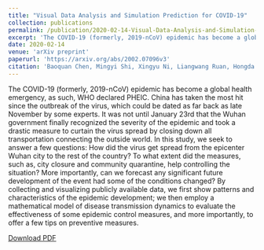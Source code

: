 ```yaml
---
title: "Visual Data Analysis and Simulation Prediction for COVID-19"
collection: publications
permalink: /publication/2020-02-14-Visual-Data-Analysis-and-Simulation-Prediction-for-COVID-19
excerpt: 'The COVID-19 (formerly, 2019-nCoV) epidemic has become a global health emergency, as such, WHO declared PHEIC. China has taken the most hit since the outbreak of the virus, which could be dated as far back as late November by some experts. It was not until January 23rd that the Wuhan government finally recognized the severity of the epidemic and took a drastic measure to curtain the virus spread by closing down all transportation connecting the outside world. In this study, we seek to answer a few questions: How did the virus get spread from the epicenter Wuhan city to the rest of the country? To what extent did the measures, such as, city closure and community quarantine, help controlling the situation? More importantly, can we forecast any significant future development of the event had some of the conditions changed? By collecting and visualizing publicly available data, we first show patterns and characteristics of the epidemic development; we then employ a mathematical model of disease transmission dynamics to evaluate the effectiveness of some epidemic control measures, and more importantly, to offer a few tips on preventive measures.'
date: 2020-02-14
venue: 'arXiv preprint'
paperurl: 'https://arxiv.org/abs/2002.07096v3'
citation: 'Baoquan Chen, Mingyi Shi, Xingyu Ni, Liangwang Ruan, Hongda Jiang, Heyuan Yao, Mengdi Wang, Zhenhua Song, Qiang Zhou, and Tong Ge (2020). Visual data analysis and simulation prediction for COVID-19. <i>arXiv preprint</i> arXiv:2002.07096.'
---
```

The COVID-19 (formerly, 2019-nCoV) epidemic has become a global health emergency, as such, WHO declared PHEIC. China has taken the most hit since the outbreak of the virus, which could be dated as far back as late November by some experts. It was not until January 23rd that the Wuhan government finally recognized the severity of the epidemic and took a drastic measure to curtain the virus spread by closing down all transportation connecting the outside world. In this study, we seek to answer a few questions: How did the virus get spread from the epicenter Wuhan city to the rest of the country? To what extent did the measures, such as, city closure and community quarantine, help controlling the situation? More importantly, can we forecast any significant future development of the event had some of the conditions changed? By collecting and visualizing publicly available data, we first show patterns and characteristics of the epidemic development; we then employ a mathematical model of disease transmission dynamics to evaluate the effectiveness of some epidemic control measures, and more importantly, to offer a few tips on preventive measures.

[Download PDF](https://arxiv.org/pdf/2002.07096v3)
